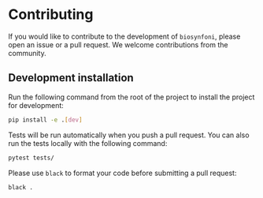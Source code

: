 # Contributing

If you would like to contribute to the development of `biosynfoni`, please open an issue or a pull request. We welcome contributions from the community.

## Development installation

Run the following command from the root of the project to install the project for development:

```bash
pip install -e .[dev]
```

Tests will be run automatically when you push a pull request. You can also run the tests locally with the following command:

```bash
pytest tests/
```

Please use `black` to format your code before submitting a pull request:

```bash
black .
```
